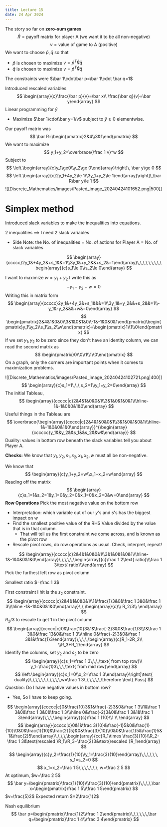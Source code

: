 ```yaml
---
title: Lecture 15
date: 24 Apr 2024
---
```

The story so far on **zero-sum games**
$$
\bar R=\text{payoff matrix for player A (we want it to be all non-negative)}
$$
$$
v=\text{value of game to A (positive)}
$$
We want to choose $\bar p, \bar q$ so that
- $\bar p$ is chosen to maximize $v=\bar p^T\bar R\bar q$
- $\bar q$ is chosen to maximize $v=\bar p^T\bar R\bar q$

The constraints were $\bar 1\cdot\bar p=\bar 1\cdot \bar q=1$

Introduced rescaled variables
$$
\begin{array}{c}\frac{\bar p}{v}=\bar x\\ \frac{\bar q}{v}=\bar y\end{array}
$$
Linear programming for $\bar y$
- Maximize $\bar 1\cdot\bar y=1/v$ subject to $\bar y\ge 0$ elementwise.

Our payoff matrix was
$$
\bar R=\begin{pmatrix}2&4\\3&1\end{pmatrix}
$$
We want to maximize
$$
y_1+y_2=\overbrace{\frac 1 v}^w
$$
Subject to
$$
\left.\begin{array}{c}y_1\ge0\\y_2\ge 0\end{array}\right]\, \bar y\ge 0
$$
$$
\left.\begin{array}{c}2y_1+4y_2\le 1\\3y_1+y_2\le 1\end{array}\right]\,\bar R\bar y\le 1
$$
![[Discrete_Mathematics/images/Pasted_image_20240424101652.png|500]]

# Simplex method
Introduced slack variables to make the inequalities into equations.

2 inequalities $\implies$ I need 2 slack variables 
- Side Note: the No. of inequalities $=$ No. of actions for Player A $=$ No. of slack variables

$$
\begin{array}{ccccc}2y_1&+4y_2&+s_1&&=1\\3y_1&+y_2&&+s_2&=1\end{array}\,\,\,\,\,\,\,\,\begin{array}{c}s_1\le 0\\s_2\le 0\end{array}
$$

I want to maximize $w=y_1+y_2$
I write this as
$$
-y_1-y_2+w=0
$$
Writing this in matrix form 
$$
\begin{array}{ccccc}2y_1&+4y_2&+s_1&&&=1\\3y_1&+y_2&&+s_2&&=1\\-y_1&-y_2&&&+w&=0\end{array}
$$
$$
\begin{pmatrix}2&4&1&0&0\\3&1&0&1&0\\-1&-1&0&0&1\end{pmatrix}\begin{pmatrix}y_1\\y_2\\s_1\\s_2\\w\end{pmatrix}=\begin{pmatrix}1\\1\\0\end{pmatrix}
$$
If we set $y_1, y_2$ to be zero since they don't have an identity column, we can read the second matrix as 
$$
\begin{pmatrix}0\\0\\1\\1\\0\end{pmatrix}
$$
On a graph, only the corners are important points when it comes to maximization problems. 

![[Discrete_Mathematics/images/Pasted_image_20240424102721.png|400]]
$$
\begin{array}{c}s_1=1\,\,\,s_2=1\\y_1=y_2=0\end{array}
$$
The initial Tableau,
$$
\begin{array}{ccccc|c}2&4&1&0&0&1\\3&1&0&1&0&1\\\hline-1&-1&0&0&1&0\end{array}
$$
Useful things in the Tableau are 
$$
\overbrace{\begin{array}{ccccc|c}2&4&1&0&0&1\\3&1&0&1&0&1\\\hline-1&-1&0&0&1&0\end{array}}^{\begin{array}{cccccc}y_1&&y_2&&s_1&&s_2&&w&\end{array}}
$$
Duality: values in bottom row beneath the slack variables tell you about Player A.

**Checks:** We know that $y_1,\,y_2,\,s_1,\,s_2,\,x_1,\,x_2,\,w$ must all be non-negative.

We know that
$$
\begin{array}{c}y_1+y_2=w\\x_1+x_2=w\end{array}
$$
Reading off the matrix
$$
\begin{array}{c}s_1=1&s_2=1&y_1=0&y_2=0&x_1=0&x_2=0&w=0\end{array}
$$
**Row Operations**
Pick the most negative value on the bottom row
- Interpretation: which variable out of our $y$'s and $s$'s has the biggest impact on $w$
- Find the smallest positive value of the RHS Value divided by the value that is in that column.
	- That will tell us the first constraint we come across, and is known as the pivot row
- Rescale pivot rows, do row operations as usual. Check, interpret, repeat!

$$
\begin{array}{ccccc|c}2&4&1&0&0&1\\3&1&0&1&0&1\\\hline-1&-1&0&0&1&0\end{array}\,\,\,\,\,\begin{array}{c}\frac 1 2\text{ ratio}\\\frac 1 3\text{ ratio}\\\end{array}
$$
Pick the furthest left row as pivot column

Smallest ratio $=\frac 1 3$

First constraint I hit is the $s_2$ constraint.
$$
\begin{array}{ccccc|c}2&4&1&0&0&1\\1&\frac{1}3&0&\frac 1 3&0&\frac 1 3\\\hline -1&-1&0&0&1&0\end{array}\,\,\begin{array}{c}\\ R_2/3\\ \end{array}
$$
$R_2/3$ to rescale to get 1 in the pivot column
$$
\begin{array}{ccccc|c}0&\frac{10}3&1&\frac{-2}3&0&\frac{1}3\\1&\frac 1 3&0&\frac 13&0&\frac 1 3\\\hline 0&\frac{-2}3&0&\frac 1 3&1&\frac{1}3\end{array}\,\,\,\,\begin{array}{c}R_1-2R_2\\ \\R_3+R_2\end{array}
$$
Identify the columns, set $y_2$ and $s_2$ to be zero
$$
\begin{array}{c}s_1=\frac 1 3\,\,\,\text{ from top row}\\ y_1=\frac{1}3\,\,\,\text{ from mid row}\end{array}
$$
$$
\left.\begin{array}{c}x_1=0\\x_2=\frac 1 3\end{array}\right]\text{ duality}\,\,\,\,\,\,\,\,\,\,\,w=\frac 1 3\,\,\,\,\,\,\therefore \text{ Pass}
$$
*Question*: Do I have negative values in bottom row?
- Yes, So I have to keep going.

$$
\begin{array}{ccccc|c}0&\frac{10}3&1&\frac{-2}3&0&\frac 1 3\\1&\frac 1 3&0&\frac 1 3&0&\frac 1 3\\\hline 0&\frac{-2}3&0&\frac 1 3&1&\frac 1 3\end{array}\,\,\,\begin{array}{c}\frac 1 {10}\\1 \\ \end{array}
$$
$$
\begin{array}{ccccc|c}0&1&\frac 3{10}&\frac{-1}5&0&\frac{1}{10}\\1&0&\frac{1}{10}&\frac{2}{5}&0&\frac{3}{10}\\0&0&\frac{1}5&\frac{1}5& 1&\frac{2}5\end{array}\,\,\,\,\begin{array}{cc}R_1\times \frac{3}{10}\\R_2-\frac 1 3&\text{rescaled }R_1\\R_3+\frac{2}3&\text{rescaled }R_1\end{array}
$$
$$
\begin{array}{c}y_2=\frac{1}{10}\\y_1=\frac{3}{10}\end{array}\,\,\,\,\,\, s_1=s_2=0
$$
$$
x_1=x_2=\frac 1 5\,\,\,\,\,\,\, w=\frac 2 5
$$
At optimum, $w=\frac 2 5$
$$
\bar y=\begin{pmatrix}\frac{1}{10}\\\frac{3}{10}\end{pmatrix}\,\,\,\,\bar x=\begin{pmatrix}\frac 1 5\\\frac 1 5\end{pmatrix}
$$
$v=\frac{5}2$
Expected return $=2\frac{1}2$

Nash equilibrium 
$$
\bar p=\begin{pmatrix}\frac{1}2\\\frac 1 2\end{pmatrix}\,\,\,\,\,\,\bar q=\begin{pmatrix}\frac 1 4\\\frac 3 4\end{pmatrix}
$$
